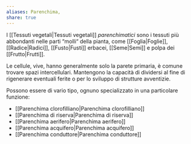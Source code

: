 ```yaml
---
aliases: Parenchima,
share: true
---
```

I [[Tessuti vegetali|Tessuti vegetali]] *parenchimatici* sono i tessuti più abbondanti nelle parti “molli“ della pianta, come [[Foglia|Foglie]], [[Radice|Radici]], [[Fusto|Fusti]] erbacei, [[Seme|Semi]] e polpa dei [[Frutto|Frutti]].

Le cellule, vive, hanno generalmente solo la parete primaria, è comune trovare spazi intercellulari.
Mantengono la capacità di dividersi al fine di rigenerare eventuali ferite o per lo sviluppo di strutture avventizie.

Possono essere di vario tipo, ognuno specializzato in una particolare funzione:
- [[Parenchima clorofilliano|Parenchima clorofilliano]]
- [[Parenchima di riserva|Parenchima di riserva]]
- [[Parenchima aerifero|Parenchima aerifero]]
- [[Parenchima acquifero|Parenchima acquifero]]
- [[Parenchima conduttore|Parenchima conduttore]]